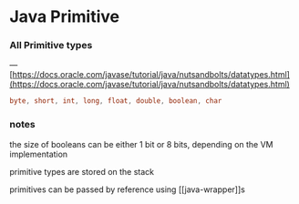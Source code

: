 # Java Primitive

### All Primitive types

&mdash; [https://docs.oracle.com/javase/tutorial/java/nutsandbolts/datatypes.html](https://docs.oracle.com/javase/tutorial/java/nutsandbolts/datatypes.html)

```java
byte, short, int, long, float, double, boolean, char
```

### notes

the size of booleans can be either 1 bit or 8 bits, depending on the VM implementation

primitive types are stored on the stack

primitives can be passed by reference using [[java-wrapper]]s
